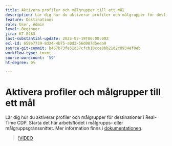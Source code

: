 ```yaml
---
title: Aktivera profiler och målgrupper till ett mål
description: Lär dig hur du aktiverar profiler och målgrupper för destinationer i Real-Time CDP.
feature: Destinations
role: User, Admin
level: Beginner
jira: KT-8483
last-substantial-update: 2025-02-19T00:00:00Z
exl-id: 659e7739-8d24-4b75-a0d2-56d087d5eea9
source-git-commit: b467b73fe51d37cfcb18cce0bb21d2c8934ef0eb
workflow-type: tm+mt
source-wordcount: '59'
ht-degree: 0%

---
```


# Aktivera profiler och målgrupper till ett mål

Lär dig hur du aktiverar profiler och målgrupper för destinationer i Real-Time CDP.  Starta det här arbetsflödet i målgrupps- eller målgruppsgränssnittet. Mer information finns i [dokumentationen](https://experienceleague.adobe.com/sv/docs/experience-platform/destinations/ui/activate/activation-overview).

>[!VIDEO](https://video.tv.adobe.com/v/336046/?learn=on&enablevpops)


